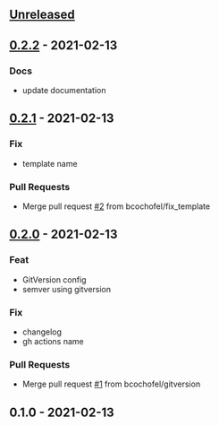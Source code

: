 <a name="unreleased"></a>
## [Unreleased]


<a name="0.2.2"></a>
## [0.2.2] - 2021-02-13
### Docs
- update documentation


<a name="0.2.1"></a>
## [0.2.1] - 2021-02-13
### Fix
- template name

### Pull Requests
- Merge pull request [#2](https://github.com/bcochofel/azuredevops-pipeline-templates/issues/2) from bcochofel/fix_template


<a name="0.2.0"></a>
## [0.2.0] - 2021-02-13
### Feat
- GitVersion config
- semver using gitversion

### Fix
- changelog
- gh actions name

### Pull Requests
- Merge pull request [#1](https://github.com/bcochofel/azuredevops-pipeline-templates/issues/1) from bcochofel/gitversion


<a name="0.1.0"></a>
## 0.1.0 - 2021-02-13

[Unreleased]: https://github.com/bcochofel/azuredevops-pipeline-templates/compare/0.2.2...HEAD
[0.2.2]: https://github.com/bcochofel/azuredevops-pipeline-templates/compare/0.2.1...0.2.2
[0.2.1]: https://github.com/bcochofel/azuredevops-pipeline-templates/compare/0.2.0...0.2.1
[0.2.0]: https://github.com/bcochofel/azuredevops-pipeline-templates/compare/0.1.0...0.2.0
